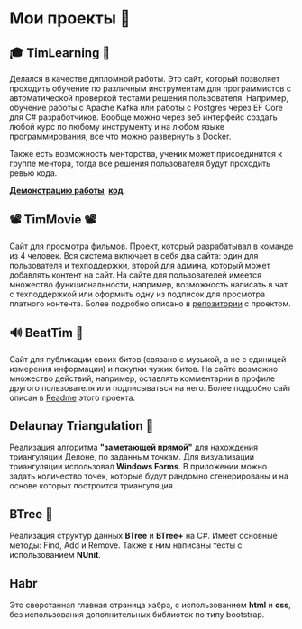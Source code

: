 
# Мои проекты 🏁

## 🎓 TimLearning 🧠
Делался в качестве дипломной работы. Это сайт, который позволяет проходить обучение по различным инструментам для программистов с автоматической проверкой тестами решения пользователя. Например, обучение работы с Apache Kafka или работы с Postgres через EF Core для C# разработчиков. Вообще можно через веб интерфейс создать любой курс по любому инструменту и на любом языке программирования, все что можно развернуть в Docker.

Также есть возможность менторства, ученик может присоединится к группе ментора, тогда все решения пользователя будут проходить ревью кода. 

[**Демонстрацию работы**](https://drive.google.com/file/d/1dqcqvZicJ3IIdA-UXmppa8JWYMsuG9II/view?usp=sharing), [**код**](https://github.com/TimurSadorov/TimLearning). 

## 📽️ TimMovie 📽️
Сайт для просмотра фильмов. Проект, который разрабатывал в команде из 4 человек. Вся система включает в себя два сайта: один для пользователя и техподдержки, второй для админа, который может добавлять контент на сайт. На сайте для пользователей имеется множество функциональности, например, возможность написать в чат с техподдержкой или оформить одну из подписок для просмотра платного контента. Более подробно описано в [репозитории](https://github.com/flayexz/TimMovie) с проектом. 

## 🔊 BeatTim 🎵
Сайт для публикации своих битов (связано с музыкой, а не с единицей измерения информации) и покупки чужих битов. На сайте возможно множество действий, например, оставлять комментарии в профиле другого пользователя или подписываться на него. Более подробно сайт описан в [Readme](/BeatTim/) этого проекта. 

## Delaunay Triangulation 🧠
Реализация алгоритма **"заметающей прямой"**  для нахождения триангуляции Делоне, по заданным точкам. Для визуализации триангуляции  использовал **Windows Forms**. В приложении можно задать количество точек, которые будут рандомно сгенерированы и на основе которых построится триангуляция.

## BTree 🌳
Реализация структур данных **BTree** и **BTree+** на C#. Имеет основные методы: Find, Add и Remove.  Также к ним написаны тесты с использованием **NUnit**.

## Habr
Это сверстанная главная страница хабра, с использованием **html** и **css**, без использования дополнительных библиотек по типу bootstrap.
